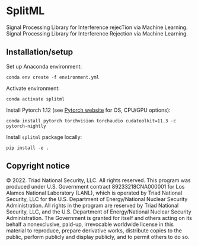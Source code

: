 # SplitML

Signal Processing Library for Interference rejecTion via Machine Learning.
Signal Processing Library for Interference Rejection via Machine Learning.

## Installation/setup

Set up Anaconda environment:
```
conda env create -f environment.yml
```

Activate environment:
```
conda activate splitml
```

Install Pytorch 1.12 (see [Pytorch website](https://pytorch.org/get-started/locally/) for OS, CPU/GPU options):
```
conda install pytorch torchvision torchaudio cudatoolkit=11.3 -c pytorch-nightly
```

Install `splitml` package locally:
```
pip install -e .
```

## Copyright notice

© 2022. Triad National Security, LLC. All rights reserved.
This program was produced under U.S. Government contract 89233218CNA000001 for Los Alamos National Laboratory (LANL), which is operated by Triad National Security, LLC for the U.S. Department of Energy/National Nuclear Security Administration. All rights in the program are reserved by Triad National Security, LLC, and the U.S. Department of Energy/National Nuclear Security Administration. The Government is granted for itself and others acting on its behalf a nonexclusive, paid-up, irrevocable worldwide license in this material to reproduce, prepare derivative works, distribute copies to the public, perform publicly and display publicly, and to permit others to do so.
